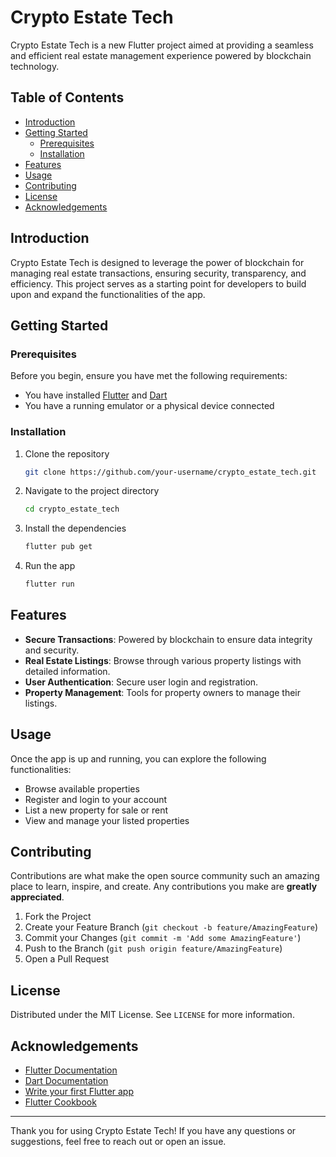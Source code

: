 
# Crypto Estate Tech

Crypto Estate Tech is a new Flutter project aimed at providing a seamless and efficient real estate management experience powered by blockchain technology.

## Table of Contents
- [Introduction](#introduction)
- [Getting Started](#getting-started)
  - [Prerequisites](#prerequisites)
  - [Installation](#installation)
- [Features](#features)
- [Usage](#usage)
- [Contributing](#contributing)
- [License](#license)
- [Acknowledgements](#acknowledgements)

## Introduction
Crypto Estate Tech is designed to leverage the power of blockchain for managing real estate transactions, ensuring security, transparency, and efficiency. This project serves as a starting point for developers to build upon and expand the functionalities of the app.

## Getting Started

### Prerequisites
Before you begin, ensure you have met the following requirements:
- You have installed [Flutter](https://docs.flutter.dev/get-started/install) and [Dart](https://dart.dev/get-dart)
- You have a running emulator or a physical device connected

### Installation
1. Clone the repository
   ```bash
   git clone https://github.com/your-username/crypto_estate_tech.git
   ```
2. Navigate to the project directory
   ```bash
   cd crypto_estate_tech
   ```
3. Install the dependencies
   ```bash
   flutter pub get
   ```
4. Run the app
   ```bash
   flutter run
   ```

## Features
- **Secure Transactions**: Powered by blockchain to ensure data integrity and security.
- **Real Estate Listings**: Browse through various property listings with detailed information.
- **User Authentication**: Secure user login and registration.
- **Property Management**: Tools for property owners to manage their listings.

## Usage
Once the app is up and running, you can explore the following functionalities:
- Browse available properties
- Register and login to your account
- List a new property for sale or rent
- View and manage your listed properties

## Contributing
Contributions are what make the open source community such an amazing place to learn, inspire, and create. Any contributions you make are **greatly appreciated**.

1. Fork the Project
2. Create your Feature Branch (`git checkout -b feature/AmazingFeature`)
3. Commit your Changes (`git commit -m 'Add some AmazingFeature'`)
4. Push to the Branch (`git push origin feature/AmazingFeature`)
5. Open a Pull Request

## License
Distributed under the MIT License. See `LICENSE` for more information.

## Acknowledgements
- [Flutter Documentation](https://docs.flutter.dev/)
- [Dart Documentation](https://dart.dev/guides)
- [Write your first Flutter app](https://docs.flutter.dev/get-started/codelab)
- [Flutter Cookbook](https://docs.flutter.dev/cookbook)
---

Thank you for using Crypto Estate Tech! If you have any questions or suggestions, feel free to reach out or open an issue.
```
```
